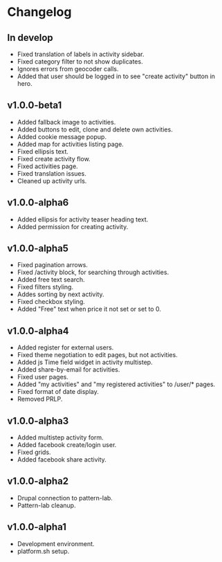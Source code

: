 # Changelog

## In develop

* Fixed translation of labels in activity sidebar.
* Fixed category filter to not show duplicates.
* Ignores errors from geocoder calls.
* Added that user should be logged in to see "create activity" button in hero.

## v1.0.0-beta1

* Added fallback image to activities.
* Added buttons to edit, clone and delete own activities.
* Added cookie message popup.
* Added map for activities listing page.
* Fixed ellipsis text.
* Fixed create activity flow.
* Fixed activities page.
* Fixed translation issues.
* Cleaned up activity urls.

## v1.0.0-alpha6

* Added ellipsis for activity teaser heading text.
* Added permission for creating activity.

## v1.0.0-alpha5

* Fixed pagination arrows.
* Fixed /activity block, for searching through activities.
* Added free text search.
* Fixed filters styling.
* Addes sorting by next activity.
* Fixed checkbox styling.
* Added "Free" text when price it not set or set to 0.

## v1.0.0-alpha4

* Added register for external users.
* Fixed theme negotiation to edit pages, but not activities.
* Added js Time field widget in activity multistep.
* Added share-by-email for activities.
* Fixed user pages.
* Added "my activities" and "my registered activities" to /user/* pages.
* Fixed format of date display.
* Removed PRLP.

## v1.0.0-alpha3

* Added multistep activity form.
* Added facebook create/login user.
* Fixed grids.
* Added facebook share activity.

## v1.0.0-alpha2

* Drupal connection to pattern-lab.
* Pattern-lab cleanup.

## v1.0.0-alpha1

* Development environment.
* platform.sh setup.
